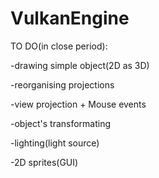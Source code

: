 # VulkanEngine


TO DO(in close period):

-drawing simple object(2D as 3D)

-reorganising projections

-view projection + Mouse events

-object's transformating

-lighting(light source) 

-2D sprites(GUI) 


